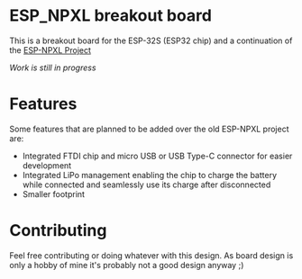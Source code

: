 # ESP_NPXL breakout board
This is a breakout board for the ESP-32S (ESP32 chip) and a continuation of the [ESP-NPXL Project](https://github.com/djesionek/ESP-NPXL)

*Work is still in progress*

# Features
Some features that are planned to be added over the old ESP-NPXL project are:

- Integrated FTDI chip and micro USB or USB Type-C connector for easier development
- Integrated LiPo management enabling the chip to charge the battery while connected and seamlessly use its charge after disconnected
- Smaller footprint

# Contributing
Feel free contributing or doing whatever with this design. As board design is only a hobby of mine it's probably 
not a good design anyway ;)

